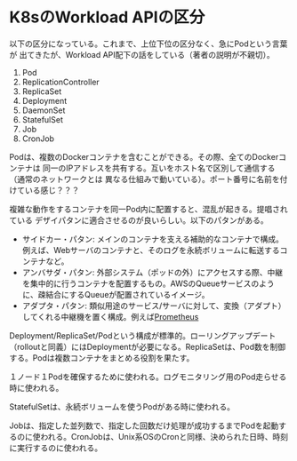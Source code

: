 # K8sのWorkload APIの区分

以下の区分になっている。これまで、上位下位の区分なく、急にPodという言葉が
出てきたが、Workload API配下の話をしている（著者の説明が不親切）。

1. Pod
2. ReplicationController
3. ReplicaSet
4. Deployment
5. DaemonSet
6. StatefulSet
7. Job
8. CronJob

Podは、複数のDockerコンテナを含むことができる。その際、全てのDockerコンテナは
同一のIPアドレスを共有する。互いをホスト名で区別して通信する（通常のネットワークとは
異なる仕組みで動いている）。ポート番号に名前を付けている感じ？？？

複雑な動作をするコンテナを同一Pod内に配置すると、混乱が起きる。提唱されている
デザイパタンに適合させるのが良いらしい。以下のパタンがある。

- サイドカー・パタン: メインのコンテナを支える補助的なコンテナで構成。例えば、Webサーバのコンテナと、そのログを永続ボリュームに転送するコンテナなど。
- アンバサダ・パタン: 外部システム（ポッドの外）にアクセスする際、中継を集中的に行うコンテナを配置するもの。AWSのQueueサービスのように、疎結合にするQueueが配置されているイメージ。
- アダプタ・パタン: 類似用途のサービス/サーバに対して、変換（アダプト）してくれる中継機を置く構成。例えば[Prometheus](https://prometheus.io/)

Deployment/ReplicaSet/Podという構成が標準的。ローリングアップデート（rolloutと同義）にはDeploymentが必要になる。ReplicaSetは、Pod数を制御する。Podは複数コンテナをまとめる役割を果たす。

１ノード１Podを確保するために使われる。ログモニタリング用のPod走らせる時に使われる。

StatefulSetは、永続ボリュームを使うPodがある時に使われる。

Jobは、指定した並列数で、指定した回数だけ処理が成功するまでPodを起動するのに使われる。CronJobは、Unix系OSのCronと同様、決められた日時、時刻に実行するのに使われる。
